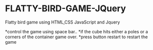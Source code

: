 # FLATTY-BIRD-GAME-JQuery
Flatty bird game using HTML,CSS JavaScript and Jquery

*control the game using space bar..
*if the cube hits either a poles or a corners of the container game over.
*press button restart to restart the game
